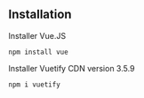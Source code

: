 ## Installation

Installer Vue.JS
```
npm install vue
```
Installer Vuetify CDN version 3.5.9
```
npm i vuetify
```




